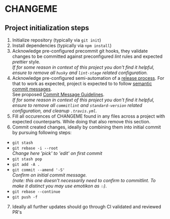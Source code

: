 # CHANGEME

## Project initialization steps

1. Initialize repository (typically via `git init`)
2. Install dependencies (typically via `npm install`)
3. Acknowledge pre-configured precommit git hooks, they validate changes to be committed against preconfigured _lint_ rules and expected _prettier_ style.  
   _If for some reason in context of this project you don't find it helpful, ensure to remove all `husky` and `lint-stage` related configuration._
4. Acknowledge pre-configured semi-automation of a [release process](RELEASE_PROCESS.md). For that to work as expected, project is expected to to follow [semantic commit messages](https://www.conventionalcommits.org/en/v1.0.0-beta.4/#summary).  
   See proposed [Commit Message Guidelines](https://docs.google.com/document/d/1hKUs3qt_aVp_PBI1UqvfaIqKma3jAJimEoGCRGGbOqs/edit#).  
    _If for some reason in context of this project you don't find it helpful, ensure to remove all `commitlint` and `standard-version` related configuration, and cleanup `.travis.yml`._
5. Fill all occurences of CHANGEME found in any files across a project with expected counterparts. While doing that also remove this section.
6. Commit created changes, ideally by combining them into initial commit by pursuing following steps:

- `git stash`
- `git rebase -i --root`  
  _Change here 'pick' to 'edit' on first commit_
- `git stash pop`
- `git add -A .`
- `git commit --amend '-S'`  
  _Confirm on initial commit message._  
  _(note: this one doesn't necessarily need to confirm to commitlint. To make it distinct you may use emotikon as `💥`)_.
- `git rebase --continue`
- `git push -f`

7. Ideally all further updates should go through CI validated and reviewed PR's
